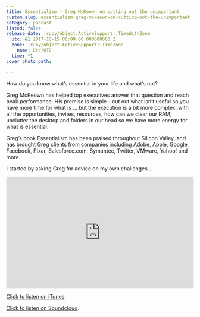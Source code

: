 ```yaml
---
title: Essentialism – Greg McKeown on cutting out the unimportant
custom_slug: essentialism-greg-mckeown-on-cutting-out-the-unimportant
category: podcast
listed: false
release_date: !ruby/object:ActiveSupport::TimeWithZone
  utc: &1 2017-10-15 00:00:00.000000000 Z
  zone: !ruby/object:ActiveSupport::TimeZone
    name: Etc/UTC
  time: *1
cover_photo_path: 

---
```

How do you know what’s essential in your life and what’s not?
 
Greg McKeown has helped top executives answer that question and reach peak performance. His premise is simple – cut out what isn’t useful so you have more time for what is … but the execution is a bit more complex: with all the opportunities, invites, resources, how can we clear our RAM, unclutter the desktop and folders in our head so we have more energy for what is essential.
 
Greg’s book Essentialism has been praised throughout Silicon Valley, and has brought Greg clients from companies including Adobe, Apple, Google, Facebook, Pixar, Salesforce.com, Symantec, Twitter, VMware, Yahoo! and more.

I started by asking Greg for advice on my own challenges...

<iframe width="100%" height="300" scrolling="no" frameborder="no" src="https://w.soundcloud.com/player/?url=https%3A//api.soundcloud.com/tracks/351682585&amp;color=%23317cb3&amp;auto_play=false&amp;hide_related=true&amp;show_comments=false&amp;show_user=true&amp;show_reposts=false&amp;show_teaser=true&amp;visual=true"></iframe>

[Click to listen on iTunes](https://itunes.apple.com/us/podcast/positivity-podcast-with-make-school/id1090239384?mt=2).

[Click to listen on Soundcloud](https://soundcloud.com/positivity-dan).